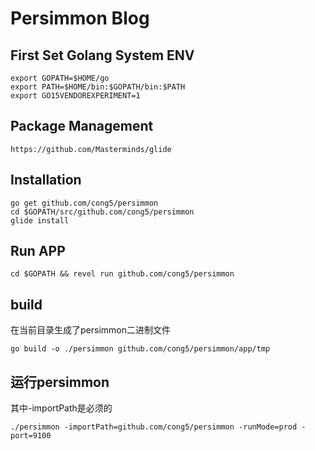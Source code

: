 # Persimmon Blog

## First Set Golang System ENV

```
export GOPATH=$HOME/go
export PATH=$HOME/bin:$GOPATH/bin:$PATH
export GO15VENDOREXPERIMENT=1
```

## Package Management

```
https://github.com/Masterminds/glide
```

## Installation

```
go get github.com/cong5/persimmon
cd $GOPATH/src/github.com/cong5/persimmon
glide install
```

## Run APP

```
cd $GOPATH && revel run github.com/cong5/persimmon
```

## build

在当前目录生成了persimmon二进制文件

```
go build -o ./persimmon github.com/cong5/persimmon/app/tmp
```

## 运行persimmon

其中-importPath是必须的

```
./persimmon -importPath=github.com/cong5/persimmon -runMode=prod -port=9100
```